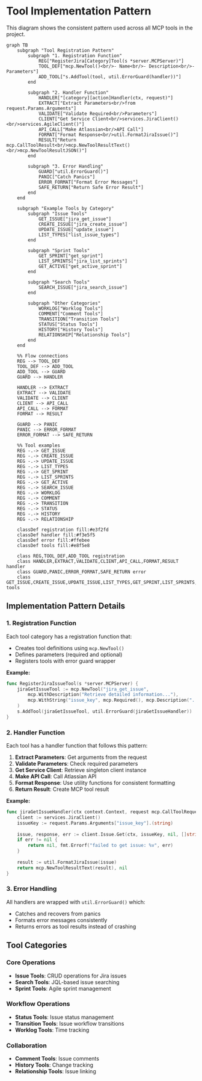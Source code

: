 # Tool Implementation Pattern

This diagram shows the consistent pattern used across all MCP tools in the project.

```mermaid
graph TB
    subgraph "Tool Registration Pattern"
        subgraph "1. Registration Function"
            REG["RegisterJira[Category]Tool(s *server.MCPServer)"]
            TOOL_DEF["mcp.NewTool()<br/>- Name<br/>- Description<br/>- Parameters"]
            ADD_TOOL["s.AddTool(tool, util.ErrorGuard(handler))"]
        end
        
        subgraph "2. Handler Function"
            HANDLER["[category][action]Handler(ctx, request)"]
            EXTRACT["Extract Parameters<br/>from request.Params.Arguments"]
            VALIDATE["Validate Required<br/>Parameters"]
            CLIENT["Get Service Client<br/>services.JiraClient()<br/>services.AgileClient()"]
            API_CALL["Make Atlassian<br/>API Call"]
            FORMAT["Format Response<br/>util.FormatJiraIssue()"]
            RESULT["Return mcp.CallToolResult<br/>mcp.NewToolResultText()<br/>mcp.NewToolResultJSON()"]
        end
        
        subgraph "3. Error Handling"
            GUARD["util.ErrorGuard()"]
            PANIC["Catch Panics"]
            ERROR_FORMAT["Format Error Messages"]
            SAFE_RETURN["Return Safe Error Result"]
        end
    end
    
    subgraph "Example Tools by Category"
        subgraph "Issue Tools"
            GET_ISSUE["jira_get_issue"]
            CREATE_ISSUE["jira_create_issue"]
            UPDATE_ISSUE["update_issue"]
            LIST_TYPES["list_issue_types"]
        end
        
        subgraph "Sprint Tools"
            GET_SPRINT["get_sprint"]
            LIST_SPRINTS["jira_list_sprints"]
            GET_ACTIVE["get_active_sprint"]
        end
        
        subgraph "Search Tools"
            SEARCH_ISSUE["jira_search_issue"]
        end
        
        subgraph "Other Categories"
            WORKLOG["Worklog Tools"]
            COMMENT["Comment Tools"]
            TRANSITION["Transition Tools"]
            STATUS["Status Tools"]
            HISTORY["History Tools"]
            RELATIONSHIP["Relationship Tools"]
        end
    end
    
    %% Flow connections
    REG --> TOOL_DEF
    TOOL_DEF --> ADD_TOOL
    ADD_TOOL --> GUARD
    GUARD --> HANDLER
    
    HANDLER --> EXTRACT
    EXTRACT --> VALIDATE
    VALIDATE --> CLIENT
    CLIENT --> API_CALL
    API_CALL --> FORMAT
    FORMAT --> RESULT
    
    GUARD --> PANIC
    PANIC --> ERROR_FORMAT
    ERROR_FORMAT --> SAFE_RETURN
    
    %% Tool examples
    REG -.-> GET_ISSUE
    REG -.-> CREATE_ISSUE
    REG -.-> UPDATE_ISSUE
    REG -.-> LIST_TYPES
    REG -.-> GET_SPRINT
    REG -.-> LIST_SPRINTS
    REG -.-> GET_ACTIVE
    REG -.-> SEARCH_ISSUE
    REG -.-> WORKLOG
    REG -.-> COMMENT
    REG -.-> TRANSITION
    REG -.-> STATUS
    REG -.-> HISTORY
    REG -.-> RELATIONSHIP
    
    classDef registration fill:#e3f2fd
    classDef handler fill:#f3e5f5
    classDef error fill:#ffebee
    classDef tools fill:#e8f5e8
    
    class REG,TOOL_DEF,ADD_TOOL registration
    class HANDLER,EXTRACT,VALIDATE,CLIENT,API_CALL,FORMAT,RESULT handler
    class GUARD,PANIC,ERROR_FORMAT,SAFE_RETURN error
    class GET_ISSUE,CREATE_ISSUE,UPDATE_ISSUE,LIST_TYPES,GET_SPRINT,LIST_SPRINTS,GET_ACTIVE,SEARCH_ISSUE,WORKLOG,COMMENT,TRANSITION,STATUS,HISTORY,RELATIONSHIP tools
```

## Implementation Pattern Details

### 1. Registration Function
Each tool category has a registration function that:
- Creates tool definitions using `mcp.NewTool()`
- Defines parameters (required and optional)
- Registers tools with error guard wrapper

**Example:**
```go
func RegisterJiraIssueTool(s *server.MCPServer) {
    jiraGetIssueTool := mcp.NewTool("jira_get_issue",
        mcp.WithDescription("Retrieve detailed information..."),
        mcp.WithString("issue_key", mcp.Required(), mcp.Description("...")),
    )
    s.AddTool(jiraGetIssueTool, util.ErrorGuard(jiraGetIssueHandler))
}
```

### 2. Handler Function
Each tool has a handler function that follows this pattern:
1. **Extract Parameters**: Get arguments from the request
2. **Validate Parameters**: Check required parameters
3. **Get Service Client**: Retrieve singleton client instance
4. **Make API Call**: Call Atlassian API
5. **Format Response**: Use utility functions for consistent formatting
6. **Return Result**: Create MCP tool result

**Example:**
```go
func jiraGetIssueHandler(ctx context.Context, request mcp.CallToolRequest) (*mcp.CallToolResult, error) {
    client := services.JiraClient()
    issueKey := request.Params.Arguments["issue_key"].(string)
    
    issue, response, err := client.Issue.Get(ctx, issueKey, nil, []string{"transitions"})
    if err != nil {
        return nil, fmt.Errorf("failed to get issue: %v", err)
    }
    
    result := util.FormatJiraIssue(issue)
    return mcp.NewToolResultText(result), nil
}
```

### 3. Error Handling
All handlers are wrapped with `util.ErrorGuard()` which:
- Catches and recovers from panics
- Formats error messages consistently
- Returns errors as tool results instead of crashing

## Tool Categories

### Core Operations
- **Issue Tools**: CRUD operations for Jira issues
- **Search Tools**: JQL-based issue searching
- **Sprint Tools**: Agile sprint management

### Workflow Operations
- **Status Tools**: Issue status management
- **Transition Tools**: Issue workflow transitions
- **Worklog Tools**: Time tracking

### Collaboration
- **Comment Tools**: Issue comments
- **History Tools**: Change tracking
- **Relationship Tools**: Issue linking 
